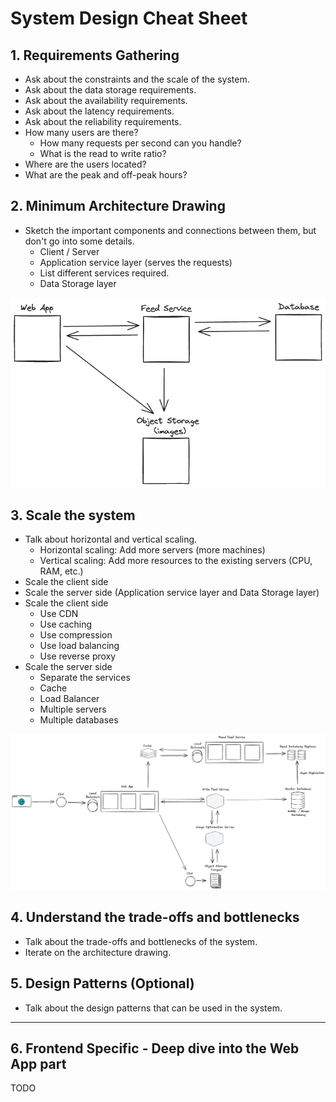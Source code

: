 # System Design Cheat Sheet

## 1. Requirements Gathering

- Ask about the constraints and the scale of the system.
- Ask about the data storage requirements.
- Ask about the availability requirements.
- Ask about the latency requirements.
- Ask about the reliability requirements.
- How many users are there?
  - How many requests per second can you handle?
  - What is the read to write ratio?
- Where are the users located?
- What are the peak and off-peak hours?

## 2. Minimum Architecture Drawing

- Sketch the important components and connections between them, but don't go into some details.
  - Client / Server
  - Application service layer (serves the requests)
  - List different services required.
  - Data Storage layer

![Minimum Architecture Drawing](./minimum-architecture.excalidraw.png)

## 3. Scale the system

- Talk about horizontal and vertical scaling.
  - Horizontal scaling: Add more servers (more machines)
  - Vertical scaling: Add more resources to the existing servers (CPU, RAM, etc.)
- Scale the client side
- Scale the server side (Application service layer and Data Storage layer)
- Scale the client side
  - Use CDN
  - Use caching
  - Use compression
  - Use load balancing
  - Use reverse proxy
- Scale the server side
  - Separate the services
  - Cache
  - Load Balancer
  - Multiple servers
  - Multiple databases

![Scale the system](./scale-minimum-architecture.excalidraw.png)

## 4. Understand the trade-offs and bottlenecks

- Talk about the trade-offs and bottlenecks of the system.
- Iterate on the architecture drawing.

## 5. Design Patterns (Optional)

- Talk about the design patterns that can be used in the system.

---

## 6. Frontend Specific - Deep dive into the Web App part

TODO
